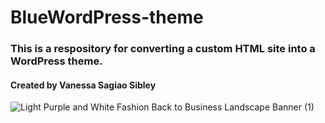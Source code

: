 # BlueWordPress-theme

### This is a respository for converting a custom HTML site into a WordPress theme. 
#### Created by Vanessa Sagiao Sibley
![Light Purple and White Fashion Back to Business Landscape Banner (1)](https://images.unsplash.com/photo-1587115507733-b0ed701aa7ef?ixlib=rb-1.2.1&ixid=MnwxMjA3fDB8MHxwaG90by1wYWdlfHx8fGVufDB8fHx8&auto=format&fit=crop&w=1740&q=80)
 
